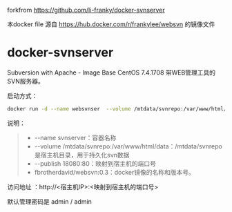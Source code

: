 forkfrom 
https://github.com/li-franky/docker-svnserver


本docker file 源自 https://hub.docker.com/r/frankylee/websvn 的镜像文件

# docker-svnserver
Subversion with Apache - Image Base CentOS 7.4.1708 带WEB管理工具的SVN服务器。

启动方式：
```bash
docker run -d --name websvnser  --volume /mtdata/svnrepo:/var/www/html/data --publish 18080:80 brotherdavid/websvn:0.3
```
说明：
>* --name svnserver：容器名称
>* --volume /mtdata/svnrepo:/var/www/html/data：/mtdata/svnrepo是宿主机目录，用于持久化svn数据
>* --publish 18080:80：映射到宿主机的端口号
>* fbrotherdavid/websvn:0.3：docker镜像的名称和版本号。

访问地址 ：http://<宿主机IP>:<映射到宿主机的端口号>

默认管理密码是 admin / admin

